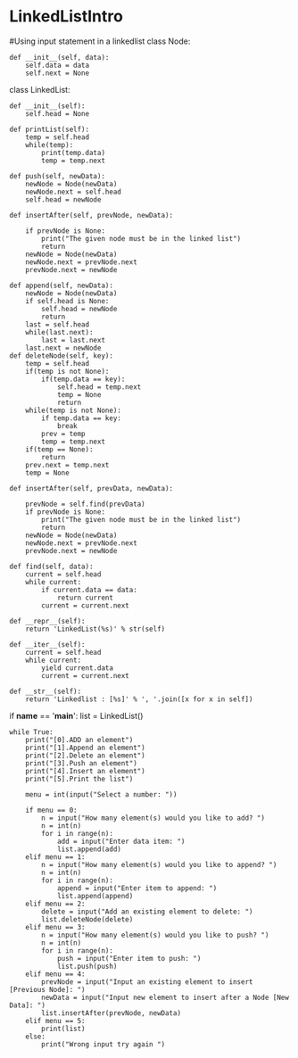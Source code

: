 # LinkedListIntro
#Using input statement in a linkedlist
class Node:

    def __init__(self, data):
        self.data = data
        self.next = None

class LinkedList:

    def __init__(self):
        self.head = None

    def printList(self):
        temp = self.head
        while(temp):
            print(temp.data)
            temp = temp.next

    def push(self, newData):
        newNode = Node(newData)
        newNode.next = self.head
        self.head = newNode

    def insertAfter(self, prevNode, newData):

        if prevNode is None:
            print("The given node must be in the linked list")
            return
        newNode = Node(newData)
        newNode.next = prevNode.next
        prevNode.next = newNode

    def append(self, newData):
        newNode = Node(newData)
        if self.head is None:
            self.head = newNode
            return
        last = self.head
        while(last.next):
            last = last.next
        last.next = newNode
    def deleteNode(self, key):
        temp = self.head
        if(temp is not None):
            if(temp.data == key):
                self.head = temp.next
                temp = None
                return
        while(temp is not None):
            if temp.data == key:
                break
            prev = temp
            temp = temp.next
        if(temp == None):
            return
        prev.next = temp.next
        temp = None

    def insertAfter(self, prevData, newData):

        prevNode = self.find(prevData)
        if prevNode is None:
            print("The given node must be in the linked list")
            return
        newNode = Node(newData)
        newNode.next = prevNode.next
        prevNode.next = newNode

    def find(self, data):
        current = self.head
        while current:
            if current.data == data:
                return current
            current = current.next

    def __repr__(self):
        return 'LinkedList(%s)' % str(self)

    def __iter__(self):
        current = self.head
        while current:
            yield current.data
            current = current.next

    def __str__(self):
        return 'Linkedlist : [%s]' % ', '.join([x for x in self])


if __name__ == '__main__':
    list = LinkedList()

    while True:
        print("[0].ADD an element")
        print("[1].Append an element")
        print("[2].Delete an element")
        print("[3].Push an element")
        print("[4].Insert an element")
        print("[5].Print the list")

        menu = int(input("Select a number: "))

        if menu == 0:
            n = input("How many element(s) would you like to add? ")
            n = int(n)
            for i in range(n):
                add = input("Enter data item: ")
                list.append(add)
        elif menu == 1:
            n = input("How many element(s) would you like to append? ")
            n = int(n)
            for i in range(n):
                append = input("Enter item to append: ")
                list.append(append)
        elif menu == 2:
            delete = input("Add an existing element to delete: ")
            list.deleteNode(delete)
        elif menu == 3:
            n = input("How many element(s) would you like to push? ")
            n = int(n)
            for i in range(n):
                push = input("Enter item to push: ")
                list.push(push)
        elif menu == 4:
            prevNode = input("Input an existing element to insert [Previous Node]: ")
            newData = input("Input new element to insert after a Node [New Data]: ")
            list.insertAfter(prevNode, newData)
        elif menu == 5:
            print(list)
        else:
            print("Wrong input try again ")
